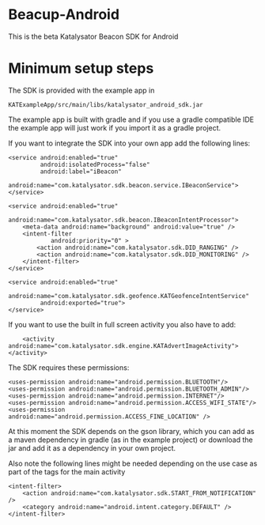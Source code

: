 Beacup-Android
==============

This is the beta Katalysator Beacon SDK for Android


Minimum setup steps
============

The SDK is provided with the example app in 

	KATExampleApp/src/main/libs/katalysator_android_sdk.jar


The example app is built with gradle and if you use a gradle compatible IDE the example app 
will just work if you import it as a gradle project.


If you want to integrate the SDK into your own app add the following lines:

    <service android:enabled="true"
             android:isolatedProcess="false"
             android:label="iBeacon"
             android:name="com.katalysator.sdk.beacon.service.IBeaconService">
    </service>

    <service android:enabled="true"
             android:name="com.katalysator.sdk.beacon.IBeaconIntentProcessor">
        <meta-data android:name="background" android:value="true" />
        <intent-filter
                android:priority="0" >
            <action android:name="com.katalysator.sdk.DID_RANGING" />
            <action android:name="com.katalysator.sdk.DID_MONITORING" />
        </intent-filter>
    </service>

    <service android:enabled="true"
             android:name="com.katalysator.sdk.geofence.KATGeofenceIntentService"
             android:exported="true">
    </service>
		
		
If you want to use the built in full screen activity you also have to add:

        <activity android:name="com.katalysator.sdk.engine.KATAdvertImageActivity"></activity>
	
	
The SDK requires these permissions:
	
  	<uses-permission android:name="android.permission.BLUETOOTH"/>
	<uses-permission android:name="android.permission.BLUETOOTH_ADMIN"/>
	<uses-permission android:name="android.permission.INTERNET"/>
    <uses-permission android:name="android.permission.ACCESS_WIFI_STATE"/>
    <uses-permission android:name="android.permission.ACCESS_FINE_LOCATION" />

At this moment the SDK depends on the gson library, which you can add as a maven 
dependency in gradle (as in the example project) or download the jar and add it as a dependency 
in your own project.


Also note the following lines might be needed depending on the use case as part of the tags for the main activity

    <intent-filter>
        <action android:name="com.katalysator.sdk.START_FROM_NOTIFICATION" />
        <category android:name="android.intent.category.DEFAULT" />
    </intent-filter>
